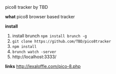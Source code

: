 pico8 tracker by TBD

**what**
pico8 browser based tracker

**install**
1. install brunch `npm install brunch -g`
2. `git clone https://github.com/TBD/pico8tracker`
3. `npm install`
4. `brunch watch -server`
5. http://localhost:3333/


**links**
http://lexaloffle.com/pico-8.php
